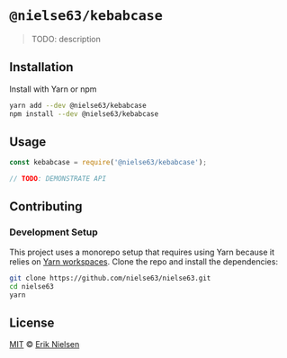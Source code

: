 # `@nielse63/kebabcase`

> TODO: description

## Installation

Install with Yarn or npm

```bash
yarn add --dev @nielse63/kebabcase
npm install --dev @nielse63/kebabcase
```

## Usage

```js
const kebabcase = require('@nielse63/kebabcase');

// TODO: DEMONSTRATE API
```

## Contributing

### Development Setup

This project uses a monorepo setup that requires using Yarn because it
relies on
[Yarn workspaces](https://yarnpkg.com/blog/2017/08/02/introducing-workspaces/).
Clone the repo and install the dependencies:

```bash
git clone https://github.com/nielse63/nielse63.git
cd nielse63
yarn
```

## License

[MIT](https://github.com/nielse63/nielse63/blob/master/LICENSE) © [Erik Nielsen](https://312development.com)

